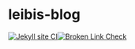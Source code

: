 # leibis-blog

[![Jekyll site CI](https://github.com/Le1b1/leibis-blog/actions/workflows/jekyll.yml/badge.svg)](https://github.com/Le1b1/leibis-blog/actions/workflows/jekyll.yml)[![Broken Link Check](https://github.com/Le1b1/leibis-blog/actions/workflows/broken-link-check.yml/badge.svg)](https://github.com/Le1b1/leibis-blog/actions/workflows/broken-link-check.yml)
